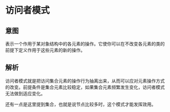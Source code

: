 # 访问者模式

## 意图

表示一个作用于某对象结构中的各元素的操作。它使你可以在不改变各元素的类的前提下定义作用于这些元素的新的操作。

## 解析

访问者模式就是把访问集合元素的操作行为抽离出来，从而可以应对元素操作方式的改变。前提条件是集合元素比较稳定，如果集合元素频繁发生变化，访问者模式无法做到适应变化。

还有一点是这里提到集合，也就是说节点比较多时，这个模式才能发挥效用。

